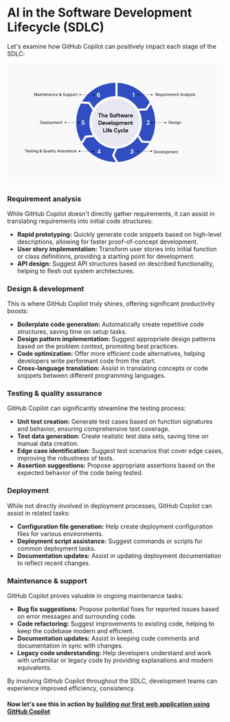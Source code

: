 # AI in the Software Development Lifecycle (SDLC)

Let's examine how GitHub Copilot can positively impact each stage of the SDLC:

![SDLC](../media/the-software-development-life-cycle.png)

### Requirement analysis

While GitHub Copilot doesn't directly gather requirements, it can assist in translating requirements into initial code structures:

- **Rapid prototyping:** Quickly generate code snippets based on high-level descriptions, allowing for faster proof-of-concept development.
- **User story implementation:** Transform user stories into initial function or class definitions, providing a starting point for development.
- **API design:** Suggest API structures based on described functionality, helping to flesh out system architectures.

### Design & development

This is where GitHub Copilot truly shines, offering significant productivity boosts:

- **Boilerplate code generation:** Automatically create repetitive code structures, saving time on setup tasks.
- **Design pattern implementation:** Suggest appropriate design patterns based on the problem context, promoting best practices.
- **Code optimization:** Offer more efficient code alternatives, helping developers write performant code from the start.
- **Cross-language translation:** Assist in translating concepts or code snippets between different programming languages.

### Testing & quality assurance

GitHub Copilot can significantly streamline the testing process:

- **Unit test creation:** Generate test cases based on function signatures and behavior, ensuring comprehensive test coverage.
- **Test data generation:** Create realistic test data sets, saving time on manual data creation.
- **Edge case identification:** Suggest test scenarios that cover edge cases, improving the robustness of tests.
- **Assertion suggestions:** Propose appropriate assertions based on the expected behavior of the code being tested.

### Deployment

While not directly involved in deployment processes, GitHub Copilot can assist in related tasks:

- **Configuration file generation:** Help create deployment configuration files for various environments.
- **Deployment script assistance:** Suggest commands or scripts for common deployment tasks.
- **Documentation updates:** Assist in updating deployment documentation to reflect recent changes.

### Maintenance & support

GitHub Copilot proves valuable in ongoing maintenance tasks:

- **Bug fix suggestions:** Propose potential fixes for reported issues based on error messages and surrounding code.
- **Code refactoring:** Suggest improvements to existing code, helping to keep the codebase modern and efficient.
- **Documentation updates:** Assist in keeping code comments and documentation in sync with changes.
- **Legacy code understanding:** Help developers understand and work with unfamiliar or legacy code by providing explanations and modern equivalents.

By involving GitHub Copilot throughout the SDLC, development teams can experience improved efficiency, consistency.

#### Now let's see this in action by [building our first web application using GitHub Copilot](../lesson3/tutor-signup/README.md)